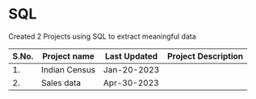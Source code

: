 # SQL
Created 2 Projects using SQL to extract meaningful data


| S.No. | Project name | Last Updated | Project Description | 
| --- | --- | --- | --- |
| 1. | Indian Census | Jan-20-2023 |
| 2. | Sales data | Apr-30-2023 |
